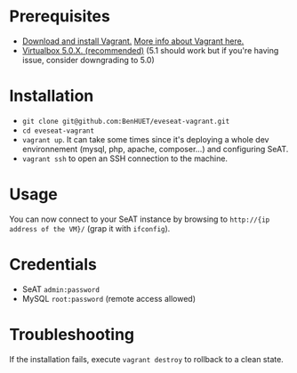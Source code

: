 # Prerequisites

* [Download and install Vagrant.](https://www.vagrantup.com/) [More info about Vagrant here.](https://www.vagrantup.com/docs/)
* [Virtualbox 5.0.X. (recommended)](https://www.virtualbox.org/wiki/Download_Old_Builds_5_0) (5.1 should work but if you're having issue, consider downgrading to 5.0)

# Installation

* `git clone git@github.com:BenHUET/eveseat-vagrant.git`
* `cd eveseat-vagrant`
* `vagrant up`. It can take some times since it's deploying a whole dev environnement (mysql, php, apache, composer...) and configuring SeAT.
* `vagrant ssh` to open an SSH connection to the machine.

# Usage

You can now connect to your SeAT instance by browsing to `http://{ip address of the VM}/` (grap it with `ifconfig`).

# Credentials

* SeAT `admin:password`
* MySQL `root:password` (remote access allowed)

# Troubleshooting

If the installation fails, execute `vagrant destroy` to rollback to a clean state.